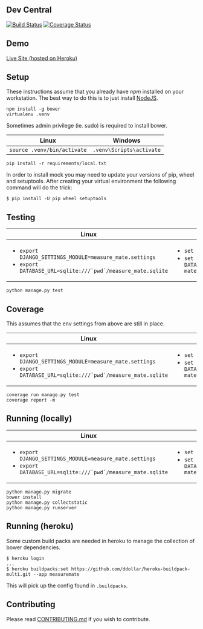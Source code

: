Dev Central
-----

[![Build Status](https://travis-ci.org/mvillis/measure-mate.svg)](https://travis-ci.org/mvillis/measure-mate)
[![Coverage Status](https://coveralls.io/repos/mvillis/measure-mate/badge.svg?branch=master&service=github)](https://coveralls.io/github/mvillis/measure-mate?branch=master)

Demo
-----

[Live Site (hosted on Heroku)](https://measuremate.herokuapp.com)

Setup
-----

These instructions assume that you already have *npm* installed on your workstation.
The best way to do this is to just install  [NodeJS](https://nodejs.org/en/).

```
npm install -g bower
virtualenv .venv
```

Sometimes admin privilege (ie. sudo) is required to install bower.

Linux|Windows
---|---
```source .venv/bin/activate```|```.venv\Scripts\activate```
```
pip install -r requirements/local.txt
```

In order to install mock you may need to update your versions of pip, wheel and setuptools. After creating your virtual environment the following command will do the trick:

```
$ pip install -U pip wheel setuptools
```

Testing
-------

Linux|Windows
---|---
<ul><li>```export DJANGO_SETTINGS_MODULE=measure_mate.settings```</li><li>```export DATABASE_URL=sqlite:///`pwd`/measure_mate.sqlite```</li></ul> |<ul><li>```set DJANGO_SETTINGS_MODULE=measure_mate.settings```</li><li>```set DATABASE_URL=sqlite:///C:\\your_sqlite_path\\measure-matemeasure_mate.sqlite```</li></ul>

```
python manage.py test
```

Coverage
-------

This assumes that the env settings from above are still in place.

Linux|Windows
---|---
<ul><li>```export DJANGO_SETTINGS_MODULE=measure_mate.settings```</li><li>```export DATABASE_URL=sqlite:///`pwd`/measure_mate.sqlite```</li></ul> |<ul><li>```set DJANGO_SETTINGS_MODULE=measure_mate.settings```</li><li>```set DATABASE_URL=sqlite:///C:\\your_sqlite_path\\measure-matemeasure_mate.sqlite```</li></ul>

```
coverage run manage.py test
coverage report -m
```

Running (locally)
-------

Linux|Windows
---|---
<ul><li>```export DJANGO_SETTINGS_MODULE=measure_mate.settings```</li><li>```export DATABASE_URL=sqlite:///`pwd`/measure_mate.sqlite```</li></ul> |<ul><li>```set DJANGO_SETTINGS_MODULE=measure_mate.settings```</li><li>```set DATABASE_URL=sqlite:///C:\\your_sqlite_path\\measure-matemeasure_mate.sqlite```</li></ul>
```
python manage.py migrate
bower install
python manage.py collectstatic
python manage.py runserver
```

Running (heroku)
------

Some custom build packs are needed in heroku to manage the collection of bower dependencies.

```
$ heroku login
...
$ heroku buildpacks:set https://github.com/ddollar/heroku-buildpack-multi.git --app measuremate
```

This will pick up the config found in ```.buildpacks```.


Contributing
-------

Please read
[CONTRIBUTING.md](https://github.com/mvillis/measure-mate/blob/master/CONTRIBUTING.md) if you wish to contribute.
